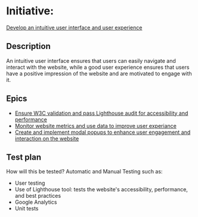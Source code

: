 # Initiative: 
[Develop an intuitive user interface and user experience](https://github.com/amm33/mywebclass-agile-docs/blob/5206bb90d591ccad4944f7af136f8c47f499d0c1/documentation/templates/theme/initiatives/initiativetemp1.md)

## Description
An intuitive user interface ensures that users can easily navigate and interact with the website, while a good user experience ensures that users have a positive impression of the website and are motivated to engage with it.
## Epics
* [Ensure W3C validation and pass Lighthouse audit for accessibility and performance](../../templates/theme/initiatives/epics/epic2.md)
* [Monitor website metrics and use data to improve user experiance](../../templates/theme/initiatives/epics/epic3.md)
* [Create and implement modal popups to enhance user engagement and interaction on the website](../../templates/theme/initiatives/epics/epic4.md)

## Test plan
How will this be tested? Automatic and Manual Testing such as: 
* User testing
* Use of Lighthouse tool: tests the website's accessibility, performance, and best practices
* Google Analytics 
* Unit tests
